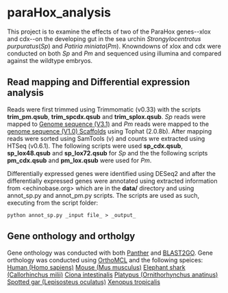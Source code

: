 paraHox_analysis
==========

This project is to examine the effects of two of the ParaHox genes--xlox and cdx--on the developing gut in the sea urchin _Strongylocentrotus purpuratus_(_Sp_) and _Patiria miniata_(_Pm_). Knowndowns of xlox and cdx were conducted on both _Sp_ and _Pm_ and sequenced using illumina and compared against the wildtype embryos. 

## Read mapping and Differential expression analysis

Reads were first trimmed using Trimmomatic (v0.33) with the scripts **trim_pm.qsub**, **trim_spcdx.qsub** and **trim_splox.qsub**.
_Sp_ reads were mapped to [Genome sequence (V3.1)] and _Pm_ reads were mapped to the [genome sequence (V1.0) Scaffolds] using Tophat (2.0.8b). After mapping reads were sorted using SamTools (v) and counts wre extracted using HTSeq (v0.6.1). The following scripts were used **sp_cdx.qsub**, **sp_lox48.qsub** and **sp_lox72.qsub** for _Sp_ and the the following scripts **pm_cdx.qsub** and **pm_lox.qsub** were used for _Pm_. 

Differentially expressed genes were identified using DESeq2 and after the differentially expressed genes were annotated using extracted information from <echinobase.org> which are in the **data/** directory and using annot_sp.py and annot_pm.py scripts. 
The scripts are used as such, executing from the script folder:
```
python annot_sp.py _input file_ > _output_
```
[Genome sequence (V3.1)]: http://www.echinobase.org/Echinobase/SpDownloads
[genome sequence (V1.0) Scaffolds]: http://www.echinobase.org/Echinobase/PmDownload

## Gene onthology and ortholgy

Gene onthology was conducted with both [Panther] and [BLAST2GO]. Gene orthology was conducted using [OrthoMCL] and the following speices:
[Human (Homo sapiens)]
[Mouse (Mus musculus)]
[Elephant shark (Callorhinchus milii)]
[Ciona intestinalis]
[Platypus (Ornithorhynchus anatinus)]
[Spotted gar (Lepisosteus oculatus)]
[Xenopus tropicalis]

[Panther]: http://www.pantherdb.org/
[BLAST2GO]: https://www.blast2go.com/
[OrthoMCL]: http://www.orthomcl.org/orthomcl/
[Human (Homo sapiens)]: ftp://ftp.ensembl.org/pub/release-83/fasta/homo_sapiens/pep/Homo_sapiens.GRCh38.pep.all.fa.gz
[Mouse (Mus musculus)]: ftp://ftp.ensembl.org/pub/release-83/fasta/mus_musculus/pep/Mus_musculus.GRCm38.pep.all.fa.gz
[Elephant shark (Callorhinchus milii)]: http://esharkgenome.imcb.a-star.edu.sg/download/
[Ciona intestinalis]:ftp://ftp.ensembl.org/pub/release-83/fasta/ciona_intestinalis/pep/Ciona_intestinalis.KH.pep.all.fa.gz
[Platypus (Ornithorhynchus anatinus)]: ftp://ftp.ensembl.org/pub/release-83/fasta/ornithorhynchus_anatinus/pep/Ornithorhynchus_anatinus.OANA5.pep.all.fa.gz
[Spotted gar (Lepisosteus oculatus)]: ftp://ftp.ensembl.org/pub/release-83/fasta/lepisosteus_oculatus/pep/Lepisosteus_oculatus.LepOcu1.pep.all.fa.gz
[Xenopus tropicalis]: ftp://ftp.ensembl.org/pub/release-83/fasta/xenopus_tropicalis/pep/Xenopus_tropicalis.JGI_4.2.pep.all.fa.gz
